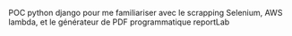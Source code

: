 POC python django pour me familiariser avec le scrapping Selenium, AWS lambda, et le générateur de PDF programmatique reportLab
